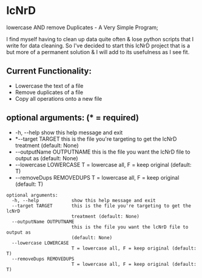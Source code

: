 # lcNrD

lowercase AND remove Duplicates - A Very Simple Program;

I find myself having to clean up data quite often & lose python scripts that I write for data cleaning. So I've decided to start this lcNrD project that is a but more of a permanent solution & I will add to its usefulness as I see fit.

## Current Functionality:
* Lowercase the text of a file
* Remove duplicates of a file
* Copy all operations onto a new file

## optional arguments: (* = required)
*  -h, --help            show this help message and exit
*  *--target TARGET       this is the file you're targeting to get the lcNrD treatment (default: None)
*  --outputName OUTPUTNAME this is the file you want the lcNrD file to output as (default: None)
*  --lowercase LOWERCASE T = lowercase all, F = keep original (default: T)
*  --removeDups REMOVEDUPS T = lowercase all, F = keep original (default: T)

```
optional arguments:
  -h, --help            show this help message and exit
  --target TARGET       this is the file you're targeting to get the lcNrD
                        treatment (default: None)
  --outputName OUTPUTNAME
                        this is the file you want the lcNrD file to output as
                        (default: None)
  --lowercase LOWERCASE
                        T = lowercase all, F = keep original (default: T)
  --removeDups REMOVEDUPS
                        T = lowercase all, F = keep original (default: T)
```